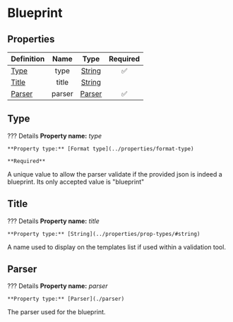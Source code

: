 # Blueprint

## Properties  

Definition | Name | Type | Required
-- | :--: | :--: | :--:
[Type](#type) | type | [String](../properties/format-type) | ✅ 
[Title](#title) | title | [String](../properties/prop-types/#string)
[Parser](#parser) | parser | [Parser](./parser) | ✅ 

## Type

??? Details
    **Property name:** *type*

    **Property type:** [Format type](../properties/format-type)

    **Required**

A unique value to allow the parser validate if the provided json is indeed a blueprint. Its only accepted value is "blueprint"

## Title

??? Details
    **Property name:** *title*

    **Property type:** [String](../properties/prop-types/#string)

A name used to display on the templates list if used within a validation tool.

## Parser

??? Details
    **Property name:** *parser*

    **Property type:** [Parser](./parser)

The parser used for the blueprint.
